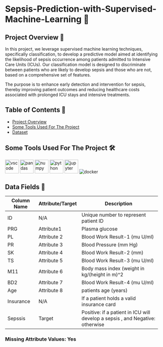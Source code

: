 # Sepsis-Prediction-with-Supervised-Machine-Learning 🤖

## Project Overview 📖

In this project, we leverage supervised machine learning techniques, specifically classification, to develop a predictive model aimed at identifying the likelihood of sepsis occurrence among patients admitted to Intensive Care Units (ICUs). Our classification model is designed to discriminate between patients who are likely to develop sepsis and those who are not, based on a comprehensive set of features.

The purpose is to enhance early detection and intervention for sepsis, thereby improving patient outcomes and reducing healthcare costs associated with prolonged ICU stays and intensive treatments.


## Table of Contents 🔖
- [Project Overview](#project-overview-)
- [Some Tools Used For The Project](#some-tools-used-for-the-project-)
- [Dataset](#dat-fields-)

##  Some Tools Used For The Project 🛠️
<p align="left">
<img src="https://cdn.jsdelivr.net/gh/devicons/devicon/icons/vscode/vscode-original.svg" alt="vscode" width="45" height="45"/>
<img src="https://cdn.jsdelivr.net/gh/devicons/devicon/icons/pandas/pandas-original-wordmark.svg" alt="pandas" width="45" height="45"/>
<img src="https://cdn.jsdelivr.net/gh/devicons/devicon/icons/numpy/numpy-original.svg" alt="numpy" width="45" height="45"/>
<img src="https://cdn.jsdelivr.net/gh/devicons/devicon/icons/python/python-original.svg" alt="python" width="45" height="45"/>
<img src="https://cdn.jsdelivr.net/gh/devicons/devicon/icons/jupyter/jupyter-original-wordmark.svg" alt="jupyter" width="45" height="45"/>
<img src="https://icongr.am/devicon/docker-original-wordmark.svg?size=45&color=currentColor" alt="docker"/>
</p>


## Data Fields 💾

| Column   Name                | Attribute/Target | Description                                                                                                                                                                                                  |
|------------------------------|------------------|--------------------------------------------------------------------------------------------------------------------------------------------------------------------------------------------------------------|
| ID                           | N/A              | Unique number to represent patient ID                                                                                                                                                                        |
| PRG           | Attribute1       |  Plasma glucose|
| PL               | Attribute 2     |   Blood Work Result-1 (mu U/ml)                                                                                                                                                |
| PR              | Attribute 3      | Blood Pressure (mm Hg)|
| SK              | Attribute 4      | Blood Work Result-2 (mm)|
| TS             | Attribute 5      |     Blood Work Result-3 (mu U/ml)|                                                                                  
| M11     | Attribute 6    |  Body mass index (weight in kg/(height in m)^2|
| BD2             | Attribute 7     |   Blood Work Result-4 (mu U/ml)|
| Age              | Attribute 8      |    patients age  (years)|
| Insurance | N/A     | If a patient holds a valid insurance card|
| Sepssis                 | Target           | Positive: if a patient in ICU will develop a sepsis , and Negative: otherwise |

### Missing Attribute Values: Yes
